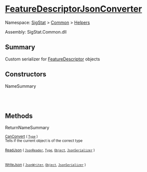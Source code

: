 # [FeatureDescriptorJsonConverter](./FeatureDescriptorJsonConverter.md)

Namespace: [SigStat]() > [Common](./../README.md) > [Helpers](./README.md)

Assembly: SigStat.Common.dll

## Summary
Custom serializer for [FeatureDescriptor](https://github.com/hargitomi97/sigstat/blob/master/docs/md/SigStat/Common/FeatureDescriptor.md) objects

## Constructors

NameSummary

<sub></sub><br><sub></sub><br>


## Methods

ReturnNameSummary

<sub>[CanConvert](./Methods/FeatureDescriptorJsonConverter-100664019.md) ( [`Type`](https://docs.microsoft.com/en-us/dotnet/api/System.Type) )</sub><br><sub>Tells if the current object is of the correct type</sub><br><br>
<sub>[ReadJson](./Methods/FeatureDescriptorJsonConverter-100664020.md) ( [`JsonReader`](./FeatureDescriptorJsonConverter.md), [`Type`](https://docs.microsoft.com/en-us/dotnet/api/System.Type), [`Object`](https://docs.microsoft.com/en-us/dotnet/api/System.Object), [`JsonSerializer`](./FeatureDescriptorJsonConverter.md) )</sub><br><sub></sub><br><br>
<sub>[WriteJson](./Methods/FeatureDescriptorJsonConverter-100664021.md) ( [`JsonWriter`](./FeatureDescriptorJsonConverter.md), [`Object`](https://docs.microsoft.com/en-us/dotnet/api/System.Object), [`JsonSerializer`](./FeatureDescriptorJsonConverter.md) )</sub><br><sub></sub><br><br>


